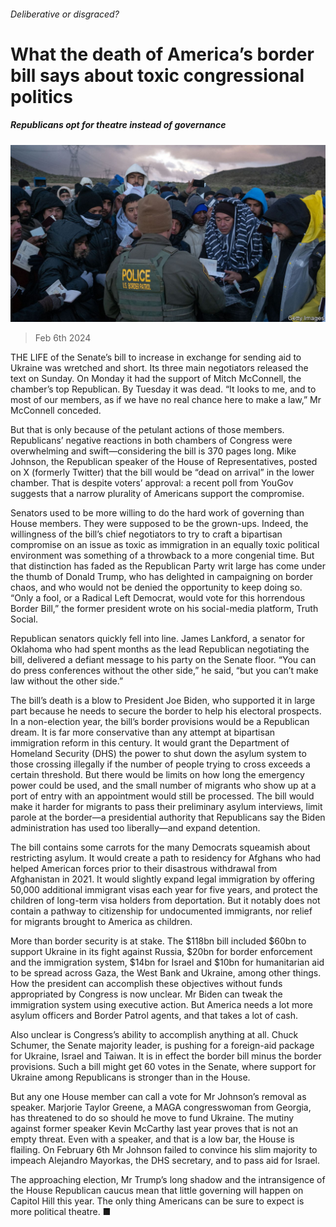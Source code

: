 ###### Deliberative or disgraced?

# What the death of America’s border bill says about toxic congressional politics 

##### Republicans opt for theatre instead of governance 

![image](images/20240210_USP504.jpg) 

> Feb 6th 2024 

THE LIFE of the Senate’s bill to increase  in exchange for sending aid to Ukraine was wretched and short. Its three main negotiators released the text on Sunday. On Monday it had the support of Mitch McConnell, the chamber’s top Republican. By Tuesday it was dead. “It looks to me, and to most of our members, as if we have no real chance here to make a law,” Mr McConnell conceded. 

But that is only because of the petulant actions of those members. Republicans’ negative reactions in both chambers of Congress were overwhelming and swift—considering the bill is 370 pages long. Mike Johnson, the Republican speaker of the House of Representatives, posted on X (formerly Twitter) that the bill would be “dead on arrival” in the lower chamber. That is despite voters’ approval: a recent poll from YouGov suggests that a narrow plurality of Americans support the compromise. 


Senators used to be more willing to do the hard work of governing than House members. They were supposed to be the grown-ups. Indeed, the willingness of the bill’s chief negotiators to try to craft a bipartisan compromise on an issue as toxic as immigration in an equally toxic political environment was something of a throwback to a more congenial time. But that distinction has faded as the Republican Party writ large has come under the thumb of Donald Trump, who has delighted in campaigning on border chaos, and who would not be denied the opportunity to keep doing so. “Only a fool, or a Radical Left Democrat, would vote for this horrendous Border Bill,” the former president wrote on his social-media platform, Truth Social.

Republican senators quickly fell into line. James Lankford, a senator for Oklahoma who had spent months as the lead Republican negotiating the bill, delivered a defiant message to his party on the Senate floor. “You can do press conferences without the other side,” he said, “but you can’t make law without the other side.”

The bill’s death is a blow to President Joe Biden, who supported it in large part because he needs to secure the border to help his electoral prospects. In a non-election year, the bill’s border provisions would be a Republican dream. It is far more conservative than any attempt at bipartisan immigration reform in this century. It would grant the Department of Homeland Security (DHS) the power to shut down the asylum system to those crossing illegally if the number of people trying to cross exceeds a certain threshold. But there would be limits on how long the emergency power could be used, and the small number of migrants who show up at a port of entry with an appointment would still be processed. The bill would make it harder for migrants to pass their preliminary asylum interviews, limit parole at the border—a presidential authority that Republicans say the Biden administration has used too liberally—and expand detention. 

The bill contains some carrots for the many Democrats squeamish about restricting asylum. It would create a path to residency for Afghans who had helped American forces prior to their disastrous withdrawal from Afghanistan in 2021. It would slightly expand legal immigration by offering 50,000 additional immigrant visas each year for five years, and protect the children of long-term visa holders from deportation. But it notably does not contain a pathway to citizenship for undocumented immigrants, nor relief for migrants brought to America as children.

More than border security is at stake. The $118bn bill included $60bn to support Ukraine in its fight against Russia, $20bn for border enforcement and the immigration system, $14bn for Israel and $10bn for humanitarian aid to be spread across Gaza, the West Bank and Ukraine, among other things. How the president can accomplish these objectives without funds appropriated by Congress is now unclear. Mr Biden can tweak the immigration system using executive action. But America needs a lot more asylum officers and Border Patrol agents, and that takes a lot of cash. 

Also unclear is Congress’s ability to accomplish anything at all. Chuck Schumer, the Senate majority leader, is pushing for a foreign-aid package for Ukraine, Israel and Taiwan. It is in effect the border bill minus the border provisions. Such a bill might get 60 votes in the Senate, where support for Ukraine among Republicans is stronger than in the House. 

But any one House member can call a vote for Mr Johnson’s removal as speaker. Marjorie Taylor Greene, a MAGA congresswoman from Georgia, has threatened to do so should he move to fund Ukraine. The mutiny against former speaker Kevin McCarthy last year proves that is not an empty threat. Even with a speaker, and that is a low bar, the House is flailing. On February 6th Mr Johnson failed to convince his slim majority to impeach Alejandro Mayorkas, the DHS secretary, and to pass aid for Israel. 

The approaching election, Mr Trump’s long shadow and the intransigence of the House Republican caucus mean that little governing will happen on Capitol Hill this year. The only thing Americans can be sure to expect is more political theatre. ■


